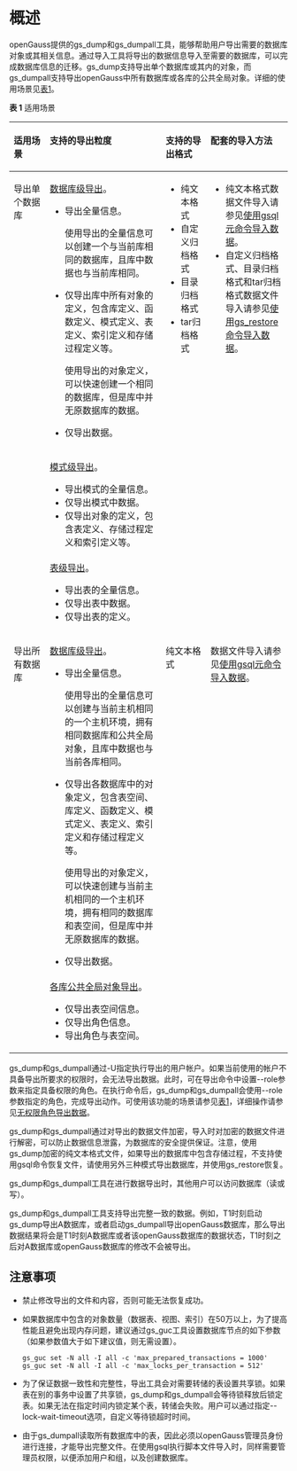 # 概述<a name="ZH-CN_TOPIC_0289899921"></a>

openGauss提供的gs\_dump和gs\_dumpall工具，能够帮助用户导出需要的数据库对象或其相关信息。通过导入工具将导出的数据信息导入至需要的数据库，可以完成数据库信息的迁移。gs\_dump支持导出单个数据库或其内的对象，而gs\_dumpall支持导出openGauss中所有数据库或各库的公共全局对象。详细的使用场景见[表1](#zh-cn_topic_0283136743_zh-cn_topic_0237121167_table08278213504)。

**表 1**  适用场景

<a name="zh-cn_topic_0283136743_zh-cn_topic_0237121167_table08278213504"></a>
<table><thead align="left"><tr id="zh-cn_topic_0283136743_zh-cn_topic_0237121167_row2831521105012"><th class="cellrowborder" valign="top" width="12.97%" id="mcps1.2.5.1.1"><p id="zh-cn_topic_0283136743_zh-cn_topic_0237121167_p18835192113509"><a name="zh-cn_topic_0283136743_zh-cn_topic_0237121167_p18835192113509"></a><a name="zh-cn_topic_0283136743_zh-cn_topic_0237121167_p18835192113509"></a>适用场景</p>
</th>
<th class="cellrowborder" valign="top" width="41.61%" id="mcps1.2.5.1.2"><p id="zh-cn_topic_0283136743_zh-cn_topic_0237121167_p13836621145020"><a name="zh-cn_topic_0283136743_zh-cn_topic_0237121167_p13836621145020"></a><a name="zh-cn_topic_0283136743_zh-cn_topic_0237121167_p13836621145020"></a>支持的导出粒度</p>
</th>
<th class="cellrowborder" valign="top" width="16.1%" id="mcps1.2.5.1.3"><p id="zh-cn_topic_0283136743_zh-cn_topic_0237121167_p1212911301660"><a name="zh-cn_topic_0283136743_zh-cn_topic_0237121167_p1212911301660"></a><a name="zh-cn_topic_0283136743_zh-cn_topic_0237121167_p1212911301660"></a>支持的导出格式</p>
</th>
<th class="cellrowborder" valign="top" width="29.32%" id="mcps1.2.5.1.4"><p id="zh-cn_topic_0283136743_zh-cn_topic_0237121167_p1996105810478"><a name="zh-cn_topic_0283136743_zh-cn_topic_0237121167_p1996105810478"></a><a name="zh-cn_topic_0283136743_zh-cn_topic_0237121167_p1996105810478"></a>配套的导入方法</p>
</th>
</tr>
</thead>
<tbody><tr id="zh-cn_topic_0283136743_zh-cn_topic_0237121167_row139011427201518"><td class="cellrowborder" rowspan="3" valign="top" width="12.97%" headers="mcps1.2.5.1.1 "><p id="zh-cn_topic_0283136743_zh-cn_topic_0237121167_p1190212731520"><a name="zh-cn_topic_0283136743_zh-cn_topic_0237121167_p1190212731520"></a><a name="zh-cn_topic_0283136743_zh-cn_topic_0237121167_p1190212731520"></a>导出单个数据库</p>
</td>
<td class="cellrowborder" valign="top" width="41.61%" headers="mcps1.2.5.1.2 "><p id="zh-cn_topic_0283136743_zh-cn_topic_0237121167_p21091513163"><a name="zh-cn_topic_0283136743_zh-cn_topic_0237121167_p21091513163"></a><a name="zh-cn_topic_0283136743_zh-cn_topic_0237121167_p21091513163"></a><a href="导出数据库.md">数据库级导出</a>。</p>
<a name="zh-cn_topic_0283136743_zh-cn_topic_0237121167_ul118341222101716"></a><a name="zh-cn_topic_0283136743_zh-cn_topic_0237121167_ul118341222101716"></a><ul id="zh-cn_topic_0283136743_zh-cn_topic_0237121167_ul118341222101716"><li>导出全量信息。<p id="zh-cn_topic_0283136743_zh-cn_topic_0237121167_p24138391172"><a name="zh-cn_topic_0283136743_zh-cn_topic_0237121167_p24138391172"></a><a name="zh-cn_topic_0283136743_zh-cn_topic_0237121167_p24138391172"></a>使用导出的全量信息可以创建一个与当前库相同的数据库，且库中数据也与当前库相同。</p>
</li><li>仅导出库中所有对象的定义，包含库定义、函数定义、模式定义、表定义、索引定义和存储过程定义等。<p id="zh-cn_topic_0283136743_zh-cn_topic_0237121167_p12620187198"><a name="zh-cn_topic_0283136743_zh-cn_topic_0237121167_p12620187198"></a><a name="zh-cn_topic_0283136743_zh-cn_topic_0237121167_p12620187198"></a>使用导出的对象定义，可以快速创建一个相同的数据库，但是库中并无原数据库的数据。</p>
</li><li>仅导出数据。</li></ul>
</td>
<td class="cellrowborder" rowspan="3" valign="top" width="16.1%" headers="mcps1.2.5.1.3 "><a name="zh-cn_topic_0283136743_zh-cn_topic_0237121167_ul6884122713717"></a><a name="zh-cn_topic_0283136743_zh-cn_topic_0237121167_ul6884122713717"></a><ul id="zh-cn_topic_0283136743_zh-cn_topic_0237121167_ul6884122713717"><li>纯文本格式</li><li>自定义归档格式</li><li>目录归档格式</li><li>tar归档格式</li></ul>
</td>
<td class="cellrowborder" rowspan="3" valign="top" width="29.32%" headers="mcps1.2.5.1.4 "><a name="zh-cn_topic_0283136743_zh-cn_topic_0237121167_ul3303122921718"></a><a name="zh-cn_topic_0283136743_zh-cn_topic_0237121167_ul3303122921718"></a><ul id="zh-cn_topic_0283136743_zh-cn_topic_0237121167_ul3303122921718"><li>纯文本格式数据文件导入请参见<a href="使用gsql元命令导入数据.md">使用gsql元命令导入数据</a>。</li><li>自定义归档格式、目录归档格式和tar归档格式数据文件导入请参见<a href="使用gs_restore命令导入数据.md">使用gs_restore命令导入数据</a>。</li></ul>
</td>
</tr>
<tr id="zh-cn_topic_0283136743_zh-cn_topic_0237121167_row14846172111503"><td class="cellrowborder" valign="top" headers="mcps1.2.5.1.1 "><p id="zh-cn_topic_0283136743_zh-cn_topic_0237121167_p1591231313911"><a name="zh-cn_topic_0283136743_zh-cn_topic_0237121167_p1591231313911"></a><a name="zh-cn_topic_0283136743_zh-cn_topic_0237121167_p1591231313911"></a><a href="导出模式.md">模式级导出</a>。</p>
<a name="zh-cn_topic_0283136743_zh-cn_topic_0237121167_ul1168718192398"></a><a name="zh-cn_topic_0283136743_zh-cn_topic_0237121167_ul1168718192398"></a><ul id="zh-cn_topic_0283136743_zh-cn_topic_0237121167_ul1168718192398"><li>导出模式的全量信息。</li><li>仅导出模式中数据。</li><li>仅导出对象的定义，包含表定义、存储过程定义和索引定义等。</li></ul>
</td>
</tr>
<tr id="zh-cn_topic_0283136743_zh-cn_topic_0237121167_row1799102615586"><td class="cellrowborder" valign="top" headers="mcps1.2.5.1.1 "><div class="p" id="zh-cn_topic_0283136743_zh-cn_topic_0237121167_p11531183413323"><a name="zh-cn_topic_0283136743_zh-cn_topic_0237121167_p11531183413323"></a><a name="zh-cn_topic_0283136743_zh-cn_topic_0237121167_p11531183413323"></a><a href="导出表.md">表级导出</a>。<a name="zh-cn_topic_0283136743_zh-cn_topic_0237121167_ul1315583911272"></a><a name="zh-cn_topic_0283136743_zh-cn_topic_0237121167_ul1315583911272"></a><ul id="zh-cn_topic_0283136743_zh-cn_topic_0237121167_ul1315583911272"><li>导出表的全量信息。</li><li>仅导出表中数据。</li><li>仅导出表的定义。</li></ul>
</div>
</td>
</tr>
<tr id="zh-cn_topic_0283136743_zh-cn_topic_0237121167_row897814336119"><td class="cellrowborder" rowspan="2" valign="top" width="12.97%" headers="mcps1.2.5.1.1 "><p id="zh-cn_topic_0283136743_zh-cn_topic_0237121167_p1982611595111"><a name="zh-cn_topic_0283136743_zh-cn_topic_0237121167_p1982611595111"></a><a name="zh-cn_topic_0283136743_zh-cn_topic_0237121167_p1982611595111"></a>导出所有数据库</p>
</td>
<td class="cellrowborder" valign="top" width="41.61%" headers="mcps1.2.5.1.2 "><p id="zh-cn_topic_0283136743_zh-cn_topic_0237121167_p04581552191112"><a name="zh-cn_topic_0283136743_zh-cn_topic_0237121167_p04581552191112"></a><a name="zh-cn_topic_0283136743_zh-cn_topic_0237121167_p04581552191112"></a><a href="导出所有数据库.md">数据库级导出</a>。</p>
<a name="zh-cn_topic_0283136743_zh-cn_topic_0237121167_ul85791032162816"></a><a name="zh-cn_topic_0283136743_zh-cn_topic_0237121167_ul85791032162816"></a><ul id="zh-cn_topic_0283136743_zh-cn_topic_0237121167_ul85791032162816"><li>导出全量信息。<p id="zh-cn_topic_0283136743_zh-cn_topic_0237121167_p1058243202816"><a name="zh-cn_topic_0283136743_zh-cn_topic_0237121167_p1058243202816"></a><a name="zh-cn_topic_0283136743_zh-cn_topic_0237121167_p1058243202816"></a>使用导出的全量信息可以创建与当前主机相同的一个主机环境，拥有相同数据库和公共全局对象，且库中数据也与当前各库相同。</p>
</li><li>仅导出各数据库中的对象定义，包含表空间、库定义、函数定义、模式定义、表定义、索引定义和存储过程定义等。<p id="zh-cn_topic_0283136743_zh-cn_topic_0237121167_p958623215282"><a name="zh-cn_topic_0283136743_zh-cn_topic_0237121167_p958623215282"></a><a name="zh-cn_topic_0283136743_zh-cn_topic_0237121167_p958623215282"></a>使用导出的对象定义，可以快速创建与当前主机相同的一个主机环境，拥有相同的数据库和表空间，但是库中并无原数据库的数据。</p>
</li><li>仅导出数据。</li></ul>
</td>
<td class="cellrowborder" rowspan="2" valign="top" width="16.1%" headers="mcps1.2.5.1.3 "><p id="zh-cn_topic_0283136743_zh-cn_topic_0237121167_p79781033141112"><a name="zh-cn_topic_0283136743_zh-cn_topic_0237121167_p79781033141112"></a><a name="zh-cn_topic_0283136743_zh-cn_topic_0237121167_p79781033141112"></a>纯文本格式</p>
</td>
<td class="cellrowborder" rowspan="2" valign="top" width="29.32%" headers="mcps1.2.5.1.4 "><p id="zh-cn_topic_0283136743_zh-cn_topic_0237121167_p4978533161118"><a name="zh-cn_topic_0283136743_zh-cn_topic_0237121167_p4978533161118"></a><a name="zh-cn_topic_0283136743_zh-cn_topic_0237121167_p4978533161118"></a>数据文件导入请参见<a href="使用gsql元命令导入数据.md">使用gsql元命令导入数据</a>。</p>
</td>
</tr>
<tr id="zh-cn_topic_0283136743_zh-cn_topic_0237121167_row77541130171112"><td class="cellrowborder" valign="top" headers="mcps1.2.5.1.1 "><div class="p" id="zh-cn_topic_0283136743_zh-cn_topic_0237121167_p1914077194118"><a name="zh-cn_topic_0283136743_zh-cn_topic_0237121167_p1914077194118"></a><a name="zh-cn_topic_0283136743_zh-cn_topic_0237121167_p1914077194118"></a><a href="导出所有数据库.md">各库公共全局对象导出</a>。<a name="zh-cn_topic_0283136743_zh-cn_topic_0237121167_ul181421273418"></a><a name="zh-cn_topic_0283136743_zh-cn_topic_0237121167_ul181421273418"></a><ul id="zh-cn_topic_0283136743_zh-cn_topic_0237121167_ul181421273418"><li>仅导出表空间信息。</li><li>仅导出角色信息。</li><li>导出角色与表空间。</li></ul>
</div>
</td>
</tr>
</tbody>
</table>


gs\_dump和gs\_dumpall通过-U指定执行导出的用户帐户。如果当前使用的帐户不具备导出所要求的权限时，会无法导出数据。此时，可在导出命令中设置--role参数来指定具备权限的角色。在执行命令后，gs\_dump和gs\_dumpall会使用--role参数指定的角色，完成导出动作。可使用该功能的场景请参见[表1](#zh-cn_topic_0283136743_zh-cn_topic_0237121167_table08278213504)，详细操作请参见[无权限角色导出数据](无权限角色导出数据.md)。

gs\_dump和gs\_dumpall通过对导出的数据文件加密，导入时对加密的数据文件进行解密，可以防止数据信息泄露，为数据库的安全提供保证。注意，使用gs\_dump加密的纯文本格式文件，如果导出的数据库中包含存储过程，不支持使用gsql命令恢复文件，请使用另外三种模式导出数据库，并使用gs\_restore恢复。

gs\_dump和gs\_dumpall工具在进行数据导出时，其他用户可以访问数据库（读或写）。

gs\_dump和gs\_dumpall工具支持导出完整一致的数据。例如，T1时刻启动gs\_dump导出A数据库，或者启动gs\_dumpall导出openGauss数据库，那么导出数据结果将会是T1时刻A数据库或者该openGauss数据库的数据状态，T1时刻之后对A数据库或openGauss数据库的修改不会被导出。

## 注意事项<a name="zh-cn_topic_0283136743_zh-cn_topic_0237121167_section969916571299"></a>

-   禁止修改导出的文件和内容，否则可能无法恢复成功。
-   如果数据库中包含的对象数量（数据表、视图、索引）在50万以上，为了提高性能且避免出现内存问题，建议通过gs\_guc工具设置数据库节点的如下参数（如果参数值大于如下建议值，则无需设置）。

    ```
    gs_guc set -N all -I all -c 'max_prepared_transactions = 1000'
    gs_guc set -N all -I all -c 'max_locks_per_transaction = 512'
    ```

-   为了保证数据一致性和完整性，导出工具会对需要转储的表设置共享锁。如果表在别的事务中设置了共享锁，gs\_dump和gs\_dumpall会等待锁释放后锁定表。如果无法在指定时间内锁定某个表，转储会失败。用户可以通过指定--lock-wait-timeout选项，自定义等待锁超时时间。
-   由于gs\_dumpall读取所有数据库中的表，因此必须以openGauss管理员身份进行连接，才能导出完整文件。在使用gsql执行脚本文件导入时，同样需要管理员权限，以便添加用户和组，以及创建数据库。
